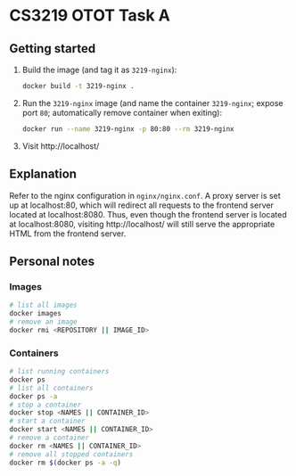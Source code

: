 # CS3219 OTOT Task A

## Getting started

1. Build the image (and tag it as `3219-nginx`):
    ```sh
    docker build -t 3219-nginx .
    ```
2. Run the `3219-nginx` image (and name the container `3219-nginx`; expose port `80`; automatically remove container when exiting):
    ```sh
    docker run --name 3219-nginx -p 80:80 --rm 3219-nginx
    ```
3. Visit http://localhost/

## Explanation

Refer to the nginx configuration in `nginx/nginx.conf`. A proxy server is set up at localhost:80, which will redirect all requests to the frontend server located at localhost:8080. Thus, even though the frontend server is located at localhost:8080, visiting http://localhost/ will still serve the appropriate HTML from the frontend server.

## Personal notes

### Images

```sh
# list all images
docker images
# remove an image
docker rmi <REPOSITORY || IMAGE_ID>
```

### Containers

```sh
# list running containers
docker ps
# list all containers
docker ps -a
# stop a container
docker stop <NAMES || CONTAINER_ID>
# start a container
docker start <NAMES || CONTAINER_ID>
# remove a container
docker rm <NAMES || CONTAINER_ID>
# remove all stopped containers
docker rm $(docker ps -a -q)
```
